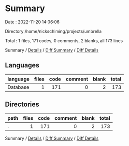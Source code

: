 # Summary

Date : 2022-11-20 14:06:06

Directory /home/nickschiming/projects/umbrella

Total : 1 files,  171 codes, 0 comments, 2 blanks, all 173 lines

Summary / [Details](details.md) / [Diff Summary](diff.md) / [Diff Details](diff-details.md)

## Languages
| language | files | code | comment | blank | total |
| :--- | ---: | ---: | ---: | ---: | ---: |
| Database | 1 | 171 | 0 | 2 | 173 |

## Directories
| path | files | code | comment | blank | total |
| :--- | ---: | ---: | ---: | ---: | ---: |
| . | 1 | 171 | 0 | 2 | 173 |

Summary / [Details](details.md) / [Diff Summary](diff.md) / [Diff Details](diff-details.md)